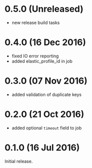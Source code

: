 # 0.5.0 (Unreleased)

 * new release build tasks

# 0.4.0 (16 Dec 2016)

 * fixed IO error reporting
 * added elastic_profile_id in job

# 0.3.0 (07 Nov 2016)

 * added validation of duplicate keys

# 0.2.0 (21 Oct 2016)

* added optional `timeout` field to job

# 0.1.0 (16 Jul 2016)

Initial release.
